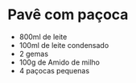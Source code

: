 # Pavê com paçoca


* 800ml de leite
* 100ml de leite condensado
* 2 gemas
* 100g de Amido de milho
* 4 paçocas pequenas 
